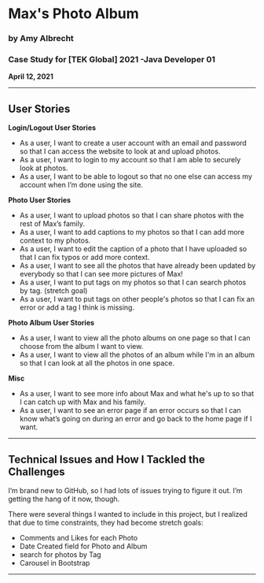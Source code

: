 # Max's Photo Album
### by Amy Albrecht
### Case Study for [TEK Global] 2021 -Java Developer 01
**April 12, 2021**

***

## User Stories
**Login/Logout User Stories**

- As a user, I want to create a user account with an email and password so that I can access the website to look at and upload photos.
- As a user, I want to login to my account so that I am able to securely look at photos.
- As a user, I want to be able to logout so that no one else can access my account when I’m done using the site.

**Photo User Stories**

- As a user, I want to upload photos so that I can share photos with the rest of Max’s family.
- As a user, I want to add captions to my photos so that I can add more context to my photos.
- As a user, I want to edit the caption of a photo that I have uploaded so that I can fix typos or add more context.
- As a user, I want to see all the photos that have already been updated by everybody so that I can see more pictures of Max!
- As a user, I want to put tags on my photos so that I can search photos by tag. (stretch goal)
- As a user, I want to put tags on other people's photos so that I can fix an error or add a tag I think is missing.

**Photo Album User Stories**

- As a user, I want to view all the photo albums on one page so that I can choose from the album I want to view.
- As a user, I want to view all the photos of an album while I'm in an album so that I can look at all the photos in one space.

**Misc**

- As a user, I want to see more info about Max and what he's up to so that I can catch up with Max and his family.
- As a user, I want to see an error page if an error occurs so that I can know what’s going on during an error and go back to the home page if I want.


***

## Technical Issues and How I Tackled the Challenges

I’m brand new to GitHub, so I had lots of issues trying to figure it out. I’m getting the hang of it now, though.


There were several things I wanted to include in this project, but I realized that due to time constraints, they had become stretch goals:

- Comments and Likes for each Photo
- Date Created field for Photo and Album
- search for photos by Tag
- Carousel in Bootstrap



***





